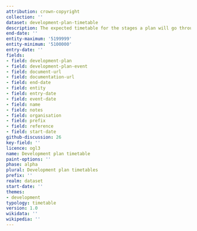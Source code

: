 ```yaml
---
attribution: crown-copyright
collection: ''
dataset: development-plan-timetable
description: The expected timetable for the stages a plan will go through
end-date: ''
entity-maximum: '5199999'
entity-minimum: '5100000'
entry-date: ''
fields:
- field: development-plan
- field: development-plan-event
- field: document-url
- field: documentation-url
- field: end-date
- field: entity
- field: entry-date
- field: event-date
- field: name
- field: notes
- field: organisation
- field: prefix
- field: reference
- field: start-date
github-discussion: 26
key-field: ''
licence: ogl3
name: Development plan timetable
paint-options: ''
phase: alpha
plural: Development plan timetables
prefix: ''
realm: dataset
start-date: ''
themes:
- development
typology: timetable
version: 1.0
wikidata: ''
wikipedia: ''
---
```


